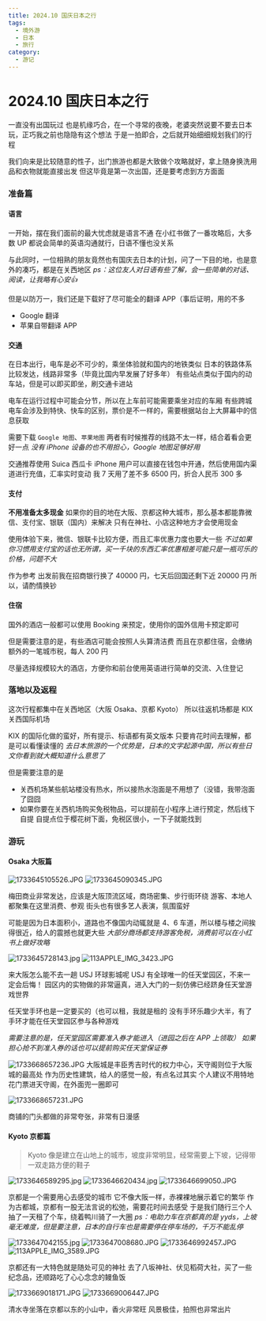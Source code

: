```yaml
---
title: 2024.10 国庆日本之行
tags:
  - 境外游
  - 日本
  - 旅行
category:
  - 游记
---
```


# 2024.10 国庆日本之行

一直没有出国玩过
也是机缘巧合，在一个寻常的夜晚，老婆突然说要不要去日本玩，正巧我之前也隐隐有这个想法
于是一拍即合，之后就开始细细规划我们的行程

我们向来是比较随意的性子，出门旅游也都是大致做个攻略就好，拿上随身换洗用品和衣物就能直接出发
但这毕竟是第一次出国，还是要考虑到方方面面

### 准备篇

#### 语言

一开始，摆在我们面前的最大忧虑就是语言不通
在小红书做了一番攻略后，大多数 UP 都说会简单的英语沟通就行，日语不懂也没关系

与此同时，一位相熟的朋友竟然也有国庆去日本的计划，问了一下目的地，也是意外的凑巧，都是在关西地区
*ps：这位友人对日语有些了解，会一些简单的对话、阅读，让我略有心安👍*

但是以防万一，我们还是下载好了尽可能全的翻译 APP（事后证明，用的不多
- Google 翻译
- 苹果自带翻译 APP

#### 交通

在日本出行，电车是必不可少的，乘坐体验就和国内的地铁类似
日本的铁路体系比较发达，线路非常多（毕竟比国内早发展了好多年）
有些站点类似于国内的动车站，但是可以即买即坐，刷交通卡进站

电车在运行过程中可能会分节，所以在上车前可能需要乘坐对应的车厢
有些跨城电车会涉及到特快、快车的区别，票价是不一样的，需要根据站台上大屏幕中的信息获取

需要下载 `Google 地图`、`苹果地图`
两者有时候推荐的线路不太一样，结合着看会更好一点
*没有 iPhone 设备的也不用担心，Google 地图足够好用*

交通推荐使用 Suica 西瓜卡
iPhone 用户可以直接在钱包中开通，然后使用国内渠道进行充值，汇率实时变动
我 7 天用了差不多 6500 円，折合人民币 300 多

####  支付

**不用准备太多现金**
如果你的目的地在大阪、京都这种大城市，那么基本都能靠微信、支付宝、银联（国内）来解决
只有在神社、小店这种地方才会使用现金

使用体验下来，微信、银联卡比较方便，而且汇率优惠力度也要大一些
*不过如果你习惯用支付宝的话也无所谓，买一千块的东西汇率优惠相差可能只是一瓶可乐的价格，问题不大*

作为参考
出发前我在招商银行换了 40000 円，七天后回国还剩下近 20000 円
所以，请酌情换钞

#### 住宿

国外的酒店一般都可以使用 Booking 来预定，使用你的国外信用卡预定即可

但是需要注意的是，有些酒店可能会按照人头算清洁费
而且在京都住宿，会缴纳额外的一笔城市税，每人 200 円

尽量选择规模较大的酒店，方便你和前台使用英语进行简单的交流、入住登记

### 落地以及返程

这次行程都集中在关西地区（大阪 Osaka、京都 Kyoto）
所以往返机场都是 KIX 关西国际机场

KIX 的国际化做的蛮好，所有提示、标语都有英文版本
只要肯花时间去理解，都是可以看懂读懂的
*去日本旅游的一个优势是，日本的文字起源中国，所以有些日文你看到就大概知道什么意思了*

但是需要注意的是
- 关西机场某些航站楼没有热水，所以接热水泡面是不用想了（没错，我带泡面了囧囧
- 如果你要在关西机场购买免税物品，可以提前在小程序上进行预定，然后线下自提
    自提点位于樱花树下面，免税区很小，一下子就能找到

### 游玩

#### Osaka 大阪篇

![1733645105526.JPG](https://cdn.jsdelivr.net/gh/logycoconut/pic-repo@master/daily/travel/2024_10/1733645105526.JPG)
![1733645090345.JPG](https://cdn.jsdelivr.net/gh/logycoconut/pic-repo@master/daily/travel/2024_10/1733645090345.JPG)

梅田商业非常发达，应该是大阪顶流区域，商场密集、步行街环绕
游客、本地人都聚集在这里消费、参观
街头也有很多艺人表演，氛围蛮好

可能是因为日本面积小，道路也不像国内动辄就是 4、6 车道，所以楼与楼之间挨得很近，给人的震撼也就更大些
*大部分商场都支持游客免税，消费前可以在小红书上做好攻略*

![1733645728143.jpg](https://cdn.jsdelivr.net/gh/logycoconut/pic-repo@master/daily/travel/2024_10/1733645728143.jpg)
![113APPLE_IMG_3423.JPG](https://cdn.jsdelivr.net/gh/logycoconut/pic-repo@master/daily/travel/2024_10/113APPLE_IMG_3423.JPG)

来大阪怎么能不去一趟 USJ 环球影城呢
USJ 有全球唯一的任天堂园区，不来一定会后悔！
园区内的实物做的非常逼真，进入大门的一刻仿佛已经跻身任天堂游戏世界

任天堂手环也是一定要买的（也可以租，我就是租的
没有手环乐趣少大半，有了手环才能在任天堂园区参与各种游戏

*需要注意的是，任天堂园区需要准入券才能进入（进园之后在 APP 上领取）*
*如果担心抢不到准入券的话也可以提前购买任天堂保证券*

![1733668657236.JPG](https://cdn.jsdelivr.net/gh/logycoconut/pic-repo@master/daily/travel/2024_10/1733668657236.JPG)
大阪城是丰臣秀吉时代的权力中心，天守阁则位于大阪城的最高处
作为历史性建筑，给人的感觉一般，有点名过其实
个人建议不用特地花门票进天守阁，在外面兜一圈即可

![1733668657231.JPG](https://cdn.jsdelivr.net/gh/logycoconut/pic-repo@master/daily/travel/2024_10/1733668657231.JPG)

商铺的门头都做的非常夸张，非常有日漫感

#### Kyoto 京都篇

> Kyoto 像是建立在山地上的城市，坡度非常明显，经常需要上下坡，记得带一双走路方便的鞋子

![1733646589295.jpg](https://cdn.jsdelivr.net/gh/logycoconut/pic-repo@master/daily/travel/2024_10/1733646589295.jpg)
![1733646620434.jpg](https://cdn.jsdelivr.net/gh/logycoconut/pic-repo@master/daily/travel/2024_10/1733646620434.jpg)
![1733646699050.JPG](https://cdn.jsdelivr.net/gh/logycoconut/pic-repo@master/daily/travel/2024_10/1733646699050.JPG)

京都是一个需要用心去感受的城市
它不像大阪一样，赤裸裸地展示着它的繁华
作为古都城，京都有一股无法言说的松弛，需要花时间去感受
于是我们随行三个人抽了一天租了个车，绕着鸭川骑了一大圈
*ps：电助力车在京都真的是 yyds，上坡毫无难度，但是要注意，日本的自行车也是需要停在停车场的，千万不能乱停*

![1733647042155.jpg](https://cdn.jsdelivr.net/gh/logycoconut/pic-repo@master/daily/travel/2024_10/1733647042155.jpg)
![1733647008680.JPG](https://cdn.jsdelivr.net/gh/logycoconut/pic-repo@master/daily/travel/2024_10/1733647008680.JPG)
![1733646992457.JPG](https://cdn.jsdelivr.net/gh/logycoconut/pic-repo@master/daily/travel/2024_10/1733646992457.JPG)
![113APPLE_IMG_3589.JPG](https://cdn.jsdelivr.net/gh/logycoconut/pic-repo@master/daily/travel/2024_10/113APPLE_IMG_3589.JPG)

京都还有一大特色就是随处可见的神社
去了八坂神社、伏见稻荷大社，买了一些纪念品，还顺路吃了心心念念的鳗鱼饭

![1733669018171.JPG](https://cdn.jsdelivr.net/gh/logycoconut/pic-repo@master/daily/travel/2024_10/1733669018171.JPG)
![1733669006447.JPG](https://cdn.jsdelivr.net/gh/logycoconut/pic-repo@master/daily/travel/2024_10/1733669006447.JPG)

清水寺坐落在京都以东的小山中，香火非常旺
风景极佳，拍照也非常出片